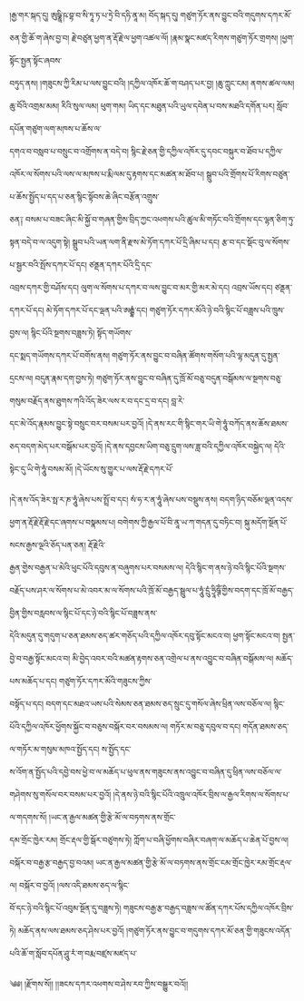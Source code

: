 ﻿  
།རྒྱ་གར་སྐད་དུ། ཨུཥྞཱི་ཥ་བྷ་བ་སི་ཏཱ་ཏ་པ་ཏྲེ་བི་དཧི་ནཱ་མ། བོད་སྐད་དུ། གཙུག་ཏོར་ནས་བྱུང་བའི་གདུགས་དཀར་མོ་ཅན་གྱི་ཆོ་ག་ཞེས་བྱ་བ། རྗེ་བཙུན་ཕྱག་ན་རྡོ་རྗེ་ལ་ཕྱག་འཚལ་ལོ། །རྣམ་སྣང་མཛད་རིགས་གཙུག་ཏོར་གྲགས། །ཕྱག་སྟོང་སྤྱན་སྟོང་ཞབས་  
བཏུད་ནས། །གཟུངས་ཀྱི་རིམ་པ་ལས་བྱུང་བའི། །དཀྱིལ་འཁོར་ཆོ་ག་བཤད་པར་བྱ། །ཆུ་ཀླུང་ངམ། ནགས་ཚལ་ལམ། ཆུ་བོའི་འགྲམ་མམ། རིའི་སུལ་ལམ། ཕུག་གམ། ཡིད་དང་མཐུན་པའི་ཡུལ་དབེན་པ་བས་མཐའི་དགོན་པར། སློབ་དཔོན་གཙུག་ལག་མཁས་པ་ཆོས་ལ་  
དགའ་བ་བསླབ་པ་བསྲུང་བ་འགྲོགས་ན་བདེ་བ། སྙིང་རྗེ་ཅན་གྱི་དཀྱིལ་འཁོར་དུ་དབང་བསྐུར་བ་ཐོབ་པ་དཀྱིལ་འཁོར་ལ་སོགས་པའི་ལས་ལ་མཁས་པ་རྨི་ལམ་དུ་རྟགས་དང་མཚན་མ་ཐོབ་པ། སྒྲུབ་པའི་གྲོགས་པོ་རིགས་བཙུན་པ་ཆོས་སྤྱོད་པ་དད་པ་ཅན་སྙིང་སྟོབས་ཆེ་ཞིང་བརྩོན་འགྲུས་  
ཅན༑ བསམ་པ་བཟང་ཞིང་མི་སྐྱོ་བ་གཞན་གྱིས་བྲིད་ཀྱང་འཕགས་པའི་ཚུལ་མི་གཏོང་བའི་གྲོགས་དང་ལྷན་ཅིག་ཏུ་སྟན་བདེ་བ་ལ་འདུག་སྟེ། སྒྲུབ་པའི་ཡན་ལག་ནི་རྫས་མེ་ཏོག་དཀར་པོ་དྲི་ཞིམ་པ་དང། རྩ་བ་དང་སྡོང་བུ་ལ་སོགས་པ་སྦྱར་བའི་སྤོས་དཀར་པོ་དང། ཙནྡན་དཀར་པོའི་དྲི་དང་  
འབྲས་དཀར་གྱི་བཤོས་དང། ལུག་ལ་སོགས་པ་དཀར་བ་ལས་བྱུང་བ་མར་གྱི་མར་མེ་དང། འབྲས་ཡོས་དང། ཙནྡན་དཀར་པོ་དང། མེ་ཏོག་དཀར་པོ་དང་ལྡན་པའི་ཨརྒྷཾ་དང། གཙུག་ཏོར་དཀར་མོའི་ཉེ་བའི་སྙིང་པོ་བཟླས་པའི་ཁྲུས་བྱས་ལ། སྙིང་པོའི་སྔགས་བཟླས་ཏེ། སྟོད་གཡོགས་  
དང་སྨད་གཡོགས་དཀར་པོ་བགོས་ནས། གཙུག་ཏོར་ནས་བྱུང་བ་བཞིན་ཚོགས་གསོག་པའི་ལྷ་མདུན་དུ་སྤྱན་དྲངས་ལ། བདུན་རྣམ་དག་བྱས་ཏེ། གཙུག་ཏོར་ནས་བྱུང་བ་བཞིན་དུ་ཁྲོ་མོ་བཅུ་བདུན་བསྒོམས་ལ་སྔགས་བཅུ་གསུམ་བརྗོད་ནས་ཐུགས་ཀའི་འོད་ཟེར་ལས་ར་བ་དང་དྲ་བ་དང། བླ་རེ་  
དང་མེ་འོད་རྣམས་བྱུང་སྟེ་བསྲུང་བར་བསམ་པར་བྱའོ། །དེ་ནས་རང་གི་སྙིང་གར་ཡི་གེ་ཧཱུཾ་བཀོད་ནས་ཆོས་ཐམས་ཅད་བདག་མེད་པར་བསྒོམ་པར་བྱའོ། །དེ་ནས་དབྱངས་ཡིག་བཅུ་དྲུག་ལས་ཟླ་བའི་དཀྱིལ་འཁོར་བསྐྱེད་ལ། དེའི་སྟེང་དུ་ཡི་གེ་ཧཱུཾ་བསམ་མོ། །དེ་ཡོངས་སུ་གྱུར་པ་ལས་རྡོ་རྗེ་དཀར་པོ་  
  
།དེ་ནས་འོད་ཟེར་སྥ་ར་ཎ་ཧཱུཾ་ཞེས་པས་སྤྲོ་བ་དང། སཾ་ཧ་ར་ན་ཧཱུཾ་ཞེས་པས་བསྡུས་ནས། བདག་ཉིད་བཅོམ་ལྡན་འདས་ཕྱག་ན་རྡོ་རྗེ་རྡོ་རྗེ་དང་ཞགས་པ་བསྣམས་པ། བགེགས་ཀྱི་རྒྱལ་པོ་བི་ནཱ་ཡ་ཀ་གདན་དུ་བཏིང་བ། སྐུ་མདོག་སྔོན་པོ་སངས་རྒྱས་ལྔའི་ཅོད་པན་ཅན། རྡོ་རྗེའི་  
རྒྱན་གྱེས་བརྒྱན་པ་མེའི་ཕུང་པོའི་དབུས་ན་བཞུགས་པར་བསམས་ལ། དེའི་སྙིང་ག་ནས་ཉེ་བའི་སྙིང་པོའི་སྔགས་བརྗོད་པས་ཤར་ལ་སོགས་པ་མེ་འབར་མ་ལ་སོགས་པའི་ཁྲོ་མོ་བརྒྱད་སྦྲུལ་པ་ཧཱུཾ་དྲུཾ་ཧྲཱིཥྚོཾ་གྱིས་བདག་དང་ཁྲོ་མོ་བརྒྱད་བྱིན་གྱིས་བརླབས་ལ་སྙིང་པོ་དང་ཉེ་བའི་སྙིང་པོ་བཟླས་ནས་  
དེའི་མདུན་དུ་གདུག་པ་ཅན་ཐམས་ཅད་ཚར་གཅོད་པའི་དཀྱིལ་འཁོར་དབུ་སྟོང་མངའ་བ། ཕྱག་སྟོང་མངའ་བ། སྤྱན་བྱེ་བ་བརྒྱ་སྟོང་མངའ་བ། མི་བྱེད་འབར་བའི་མཚན་རྟགས་ཅན་འགྲེལ་པ་ནས་འབྱུང་བ་བཞིན་བསྒོམས་ལ། མཆོད་པས་མཆོད་པ་དང། གཙུག་ཏོར་དཀར་མོའི་གཟུངས་ཀྱིས་  
བསྟོད་པ་དང། བདག་དང་མཐའ་ཡས་པའི་སེམས་ཅན་ཐམས་ཅད་སྲུང་དུ་གསོལ་ཞེས་ཕྲིན་ལས་བཅོལ་ལ། སྙིང་པོའི་དཀྱིལ་འཁོར་ཕྱོགས་སྐྱོང་བ་བཅུས་བསྐོར་བར་བསམས་ལ། གཏོར་མ་བཅུ་དབུལ་བ་དང། གདོན་ཐམས་ཅད་ལ་གཏོར་མ་གསུམ་མཁའ་སྤྱོད་དང། ས་སྤྱོད་དང་  
ས་འོག་ན་སྤྱོད་པའི་དབྱེ་བས་ཕྱེ་བ་ལ་མཆོད་པ་ཕུལ་ནས་གཟུངས་ནས་འབྱུང་བ་བཞིན་དུ་ཕྲིན་ལས་བཅོལ་ལ་གཤེགས་སུ་གསོལ་བར་བསམ་པར་བྱའོ། །དེ་ནས་ཉེ་བའི་སྙིང་པོའི་འཁྲུལ་འཁོར་བྲིས་ལ་རྒྱལ་རིགས་ལ་སོགས་པ་ལ་གདགས་སོ། །ཡང་ན་རྒྱལ་མཚན་གྱི་རྩེ་མོ་ལ་བཏགས་ནས་གྲོང་  
དམ་གྲོང་ཁྱེར་རམ། གྲོང་རྡལ་གྱི་སྒོར་བཙུགས་ཏེ། ཀློག་པ་བཞི་ཕྱོགས་བཞིར་བཞག་ལ་མཆོད་པ་ཆེན་པོ་བྱས་ལ། བསྐོར་བ་བརྒྱ་རྩ་བརྒྱད་བྱ་བའམ། ཡང་ན་རྒྱལ་མཚན་གྱི་རྩེ་མོ་ལ་བཏགས་ནས་གྲོང་ངམ་གྲོང་ཁྱེར་རམ་གྲོང་རྡལ་ལ། བསྐོར་བ་བྱའོ། །ལས་འདི་ཐམས་ཅད་ལ་སྙིང་  
བོ་དང་ཉེ་བའི་སྙིང་པོ་འབུམ་སྔོན་དུ་བཟླས་ཏེ། གཟུངས་བརྒྱ་རྩ་བརྒྱད་བཟླས་ལ་ཚོན་དཀར་པོས་དཀྱིལ་འཁོར་བྲིས་ཏེ། མཆོད་ནས་ལས་ཐམས་ཅད་ཤེས་པར་བྱའོ། །གཙུག་ཏོར་ནས་བྱུང་བ་གདུགས་དཀར་མོ་ཅན་གྱི་གཟུངས་འདོན་པའི་ཆོ་ག་སློབ་དཔོན་ཤཱུ་རཾ་ག་བརྨ་བཛྲས་མཛད་པ་  
  
༄༅། །རྫོགས་སོ།། །།ཟངས་དཀར་འཕགས་བ་ཤེས་རབ་ཀྱིས་བསྒྱུར་བའོ།།  
  
  
